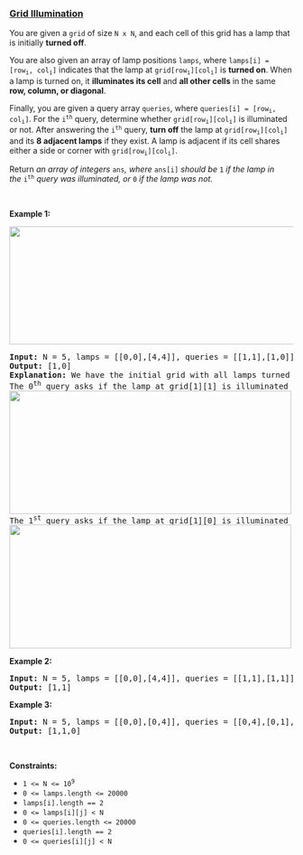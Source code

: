 ### [Grid Illumination](https://leetcode.com/problems/grid-illumination)

<p>You are given a <code>grid</code> of size <code>N x N</code>, and each cell of this grid has a lamp that is initially <strong>turned off</strong>.</p>

<p>You are also given an array of lamp positions <code>lamps</code>, where <code>lamps[i] = [row<sub>i</sub>, col<sub>i</sub>]</code> indicates that the lamp at <code>grid[row<sub>i</sub>][col<sub>i</sub>]</code> is <strong>turned on</strong>. When a lamp is turned on, it <strong>illuminates its cell</strong> and <strong>all&nbsp;other cells</strong> in the same <strong>row, column, or diagonal</strong>.</p>

<p>Finally, you are given a query array <code>queries</code>, where&nbsp;<code>queries[i] = [row<sub>i</sub>, col<sub>i</sub>]</code>. For the <code>i<sup>th</sup></code>&nbsp;query, determine whether <code>grid[row<sub>i</sub>][col<sub>i</sub>]</code> is illuminated or not. After answering the <code>i<sup>th</sup></code> query,&nbsp;<strong>turn off</strong> the lamp at&nbsp;<code>grid[row<sub>i</sub>][col<sub>i</sub>]</code> and&nbsp;its <strong>8 adjacent lamps</strong> if they exist. A lamp is adjacent if its cell shares either&nbsp;a side or corner with&nbsp;<code>grid[row<sub>i</sub>][col<sub>i</sub>]</code>.</p>

<p>Return <em>an array of integers </em><code>ans</code><em>,</em><em>&nbsp;where </em><code>ans[i]</code><em> should be </em><code>1</code><em>&nbsp;if the lamp in the&nbsp;</em><code>i<sup>th</sup></code><em> query was illuminated, or&nbsp;</em><code>0</code><em>&nbsp;if the lamp was not.</em></p>

<p>&nbsp;</p>
<p><strong>Example 1:</strong></p>
<img alt="" src="https://assets.leetcode.com/uploads/2020/08/19/illu_1.jpg" style="width: 750px; height: 209px;" />
<pre>
<strong>Input:</strong> N = 5, lamps = [[0,0],[4,4]], queries = [[1,1],[1,0]]
<strong>Output:</strong> [1,0]
<strong>Explanation:</strong> We have the initial grid with all lamps turned off. In the above picture we see the grid after turning on the lamp at grid[0][0] then turning on the lamp at grid[4][4].
The 0<sup>th</sup>&nbsp;query asks if the lamp at grid[1][1] is illuminated or not (the blue square). It is illuminated, so set ans[0] = 1. Then, we turn off all lamps in the red square.
<img alt="" src="https://assets.leetcode.com/uploads/2020/08/19/illu_step1.jpg" style="width: 500px; height: 218px;" />
The 1<sup>st</sup>&nbsp;query asks if the lamp at grid[1][0] is illuminated or not (the blue square). It is not illuminated, so set ans[1] = 1. Then, we turn off all lamps in the red rectangle.
<img alt="" src="https://assets.leetcode.com/uploads/2020/08/19/illu_step2.jpg" style="width: 500px; height: 219px;" />
</pre>

<p><strong>Example 2:</strong></p>

<pre>
<strong>Input:</strong> N = 5, lamps = [[0,0],[4,4]], queries = [[1,1],[1,1]]
<strong>Output:</strong> [1,1]
</pre>

<p><strong>Example 3:</strong></p>

<pre>
<strong>Input:</strong> N = 5, lamps = [[0,0],[0,4]], queries = [[0,4],[0,1],[1,4]]
<strong>Output:</strong> [1,1,0]
</pre>

<p>&nbsp;</p>
<p><strong>Constraints:</strong></p>

<ul>
	<li><code>1 &lt;= N &lt;= 10<sup>9</sup></code></li>
	<li><code>0 &lt;= lamps.length &lt;= 20000</code></li>
	<li><code>lamps[i].length == 2</code></li>
	<li><code>0 &lt;= lamps[i][j] &lt; N</code></li>
	<li><code>0 &lt;= queries.length &lt;= 20000</code></li>
	<li><code>queries[i].length == 2</code></li>
	<li><code>0 &lt;= queries[i][j] &lt; N</code></li>
</ul>
